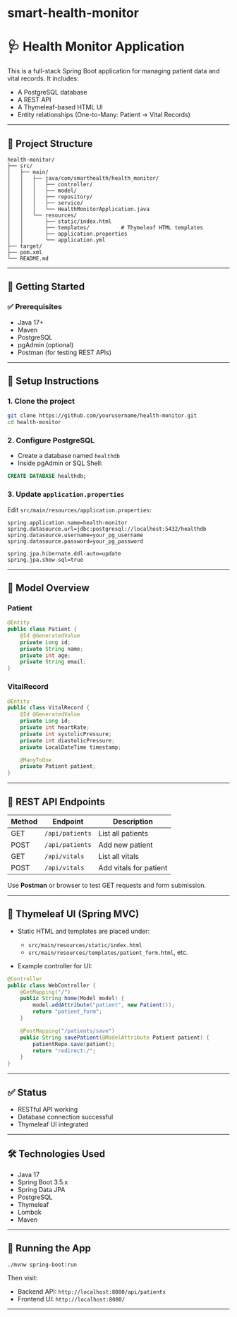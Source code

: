 # smart-health-monitor
# 🩺 Health Monitor Application

This is a full-stack Spring Boot application for managing patient data and vital records. It includes:

- A PostgreSQL database
- A REST API
- A Thymeleaf-based HTML UI
- Entity relationships (One-to-Many: Patient → Vital Records)

---

## 📁 Project Structure

```
health-monitor/
├── src/
│   ├── main/
│   │   ├── java/com/smarthealth/health_monitor/
│   │   │   ├── controller/
│   │   │   ├── model/
│   │   │   ├── repository/
│   │   │   ├── service/
│   │   │   └── HealthMonitorApplication.java
│   │   └── resources/
│   │       ├── static/index.html
│   │       ├── templates/          # Thymeleaf HTML templates
│   │       ├── application.properties
│   │       └── application.yml
├── target/
├── pom.xml
└── README.md
```

---

## 🚀 Getting Started

### ✅ Prerequisites

- Java 17+
- Maven
- PostgreSQL
- pgAdmin (optional)
- Postman (for testing REST APIs)

---

## 🔧 Setup Instructions

### 1. Clone the project

```bash
git clone https://github.com/yourusername/health-monitor.git
cd health-monitor
```

### 2. Configure PostgreSQL

- Create a database named `healthdb`
- Inside pgAdmin or SQL Shell:

```sql
CREATE DATABASE healthdb;
```

### 3. Update `application.properties`

Edit `src/main/resources/application.properties`:

```properties
spring.application.name=health-monitor
spring.datasource.url=jdbc:postgresql://localhost:5432/healthdb
spring.datasource.username=your_pg_username
spring.datasource.password=your_pg_password

spring.jpa.hibernate.ddl-auto=update
spring.jpa.show-sql=true
```

---

## 🧬 Model Overview

### Patient

```java
@Entity
public class Patient {
    @Id @GeneratedValue
    private Long id;
    private String name;
    private int age;
    private String email;
}
```

### VitalRecord

```java
@Entity
public class VitalRecord {
    @Id @GeneratedValue
    private Long id;
    private int heartRate;
    private int systolicPressure;
    private int diastolicPressure;
    private LocalDateTime timestamp;

    @ManyToOne
    private Patient patient;
}
```

---

## 📡 REST API Endpoints

| Method | Endpoint              | Description             |
|--------|-----------------------|-------------------------|
| GET    | `/api/patients`       | List all patients       |
| POST   | `/api/patients`       | Add new patient         |
| GET    | `/api/vitals`         | List all vitals         |
| POST   | `/api/vitals`         | Add vitals for patient  |

Use **Postman** or browser to test GET requests and form submission.

---

## 🎨 Thymeleaf UI (Spring MVC)

- Static HTML and templates are placed under:
  - `src/main/resources/static/index.html`
  - `src/main/resources/templates/patient_form.html`, etc.

- Example controller for UI:

```java
@Controller
public class WebController {
    @GetMapping("/")
    public String home(Model model) {
        model.addAttribute("patient", new Patient());
        return "patient_form";
    }

    @PostMapping("/patients/save")
    public String savePatient(@ModelAttribute Patient patient) {
        patientRepo.save(patient);
        return "redirect:/";
    }
}
```

---

## ✅ Status

-  RESTful API working
-  Database connection successful
-  Thymeleaf UI integrated


---

## 🛠️ Technologies Used

- Java 17
- Spring Boot 3.5.x
- Spring Data JPA
- PostgreSQL
- Thymeleaf
- Lombok
- Maven

---


## 🧪 Running the App

```bash
./mvnw spring-boot:run
```

Then visit:

- Backend API: `http://localhost:8080/api/patients`
- Frontend UI: `http://localhost:8080/`

---
